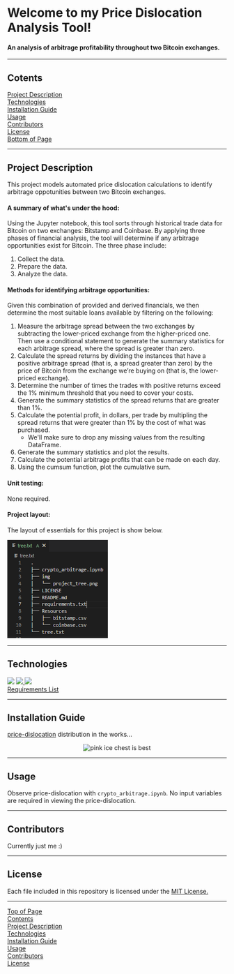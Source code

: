 # <a id="Top-of-Page">Welcome to my Price Dislocation Analysis Tool!</a>
#### An analysis of arbitrage profitability throughout two Bitcoin exchanges.
***
## <a id="Contents">Cotents</a>
[Project Description](#Project-Description)<br>
[Technologies](#Technologies)<br>
[Installation Guide](#Installation-Guide)<br>
[Usage](#Usage)<br>
[Contributors](#Contributors)<br>
[License](#License)<br>
[Bottom of Page](#Bottom-of-Page)<br>
***
## Project Description<a id="Project-Description">
This project models automated price dislocation calculations to identify arbitrage oppotunities between two Bitcoin exchanges.

#### A summary of what's under the hood:
Using the Jupyter notebook, this tool sorts through historical trade data for Bitcoin on two exchanges: Bitstamp and Coinbase. By applying three phases of financial analysis, the tool will determine if any arbitrage opportunities exist for Bitcoin. The three phase include:
1. Collect the data.
2. Prepare the data.
3. Analyze the data.

#### Methods for identifying arbitrage opportunities:
Given this combination of provided and derived financials, we then determine the most suitable loans available by filtering on the following:

1. Measure the arbitrage spread between the two exchanges by subtracting the lower-priced exchange from the higher-priced one. Then use a conditional statement to generate the summary statistics for each arbitrage spread, where the spread is greater than zero.
2. Calculate the spread returns by dividing the instances that have a positive arbitrage spread (that is, a spread greater than zero) by the price of Bitcoin from the exchange we’re buying on (that is, the lower-priced exchange).
3. Determine the number of times the trades with positive returns exceed the 1% minimum threshold that you need to cover your costs.
4. Generate the summary statistics of the spread returns that are greater than 1%.
5. Calculate the potential profit, in dollars, per trade by multipling the spread returns that were greater than 1% by the cost of what was purchased.
    - We'll make sure to drop any missing values from the resulting DataFrame.
6. Generate the summary statistics and plot the results.
7. Calculate the potential arbitrage profits that can be made on each day.
8. Using the cumsum function, plot the cumulative sum.

#### Unit testing:
None required.<br>
    
#### Project layout:
The layout of essentials for this project is show below.
<p><a href="tree.txt"><img src="img/project_tree.png" title="price-dislocation project tree"></a></p>

***
## Technologies<a id="Technologies">
<a href="https://pandas.pydata.org/docs/" title="https://pandas.pydata.org/docs/"><img src="https://img.shields.io/badge/pandas-1.2.5-green"></a>
<a href="https://docs.python.org/release/3.7.10/" title="https://docs.python.org/release/3.7.10/"><img src="https://img.shields.io/badge/python-3.7.10%2B-green">
<a href="https://jupyter-notebook.readthedocs.io/en/stable/" title="https://jupyter-notebook.readthedocs.io/en/stable/"><img src="https://img.shields.io/badge/jupyter--notebook-6.4.0-red"></a><br>
<a href="requirements.txt" title="requirements.txt">Requirements List</a>
***
## Installation Guide<a id="Installation-Guide">
<a href="https://github.com/jasonjgarcia24/price-dislocation" title="github.com/jasonjgarcia24/price-dislocation">price-dislocation</a> distribution in the works...<br>
    
<center><img src="https://media.giphy.com/media/k7LxZAzC9V70s/giphy.gif" title="pink ice chest is best"/></center>

***
## Usage<a id="Usage">
Observe price-dislocation with `crypto_arbitrage.ipynb`. No input variables are required in viewing the price-dislocation.<br>

***
## Contributors<a id="Contributors">
Currently just me :)<br>
***
## License<a id="License">
Each file included in this repository is licensed under the <a href="https://github.com/jasonjgarcia24/price-dislocation/blob/main/LICENSE" title="github.com/jasonjgarcia24/price-dislocation/blob/main/LICENSE">MIT License.</a>
***
[Top of Page](#Top-of-Page)<br>
[Contents](#Contents)<br>
[Project Description](#Project-Description)<br>
[Technologies](#Technologies)<br>
[Installation Guide](#Installation-Guide)<br>
[Usage](#Usage)<br>
[Contributors](#Contributors)<br>
[License](#License)<br>
<a id="Bottom-of-Page"></a>